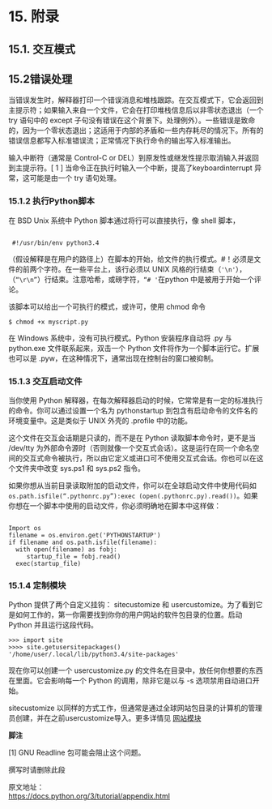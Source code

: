 # 15. 附录
## 15.1. 交互模式
## 15.2错误处理

当错误发生时，解释器打印一个错误消息和堆栈跟踪。在交互模式下，它会返回到主提示符；如果输入来自一个文件，它会在打印堆栈信息后以非零状态退出（一个 try 语句中的 except 子句没有错误在这个背景下。处理例外）。一些错误是致命的，因为一个零状态退出；这适用于内部的矛盾和一些内存耗尽的情况下。所有的错误信息都写入标准错误流；正常情况下执行命令的输出写入标准输出。

输入中断符（通常是 Control-C or DEL）到原发性或继发性提示取消输入并返回到主提示符。[ 1 ] 当命令正在执行时输入一个中断，提高了keyboardinterrupt 异常，这可能是由一个 try 语句处理。

### 15.1.2 执行Python脚本

在 BSD Unix 系统中 Python 脚本通过将行可以直接执行，像 shell 脚本，

```

 #!/usr/bin/env python3.4

```

（假设解释是在用户的路径上）在脚本的开始，给文件的执行模式。#！必须是文件的前两个字符。在一些平台上，该行必须以 UNIX 风格的行结束（`'\n'`），（`“\r\n”`）行结束。注意哈希，或磅字符，`“# '`在python 中是被用于开始一个评论。

该脚本可以给出一个可执行的模式，或许可，使用 chmod 命令

```
$ chmod +x myscript.py

```

在 Windows 系统中，没有可执行模式。Python 安装程序自动将 .py 与python.exe 文件联系起来，双击一个 Python 文件将作为一个脚本运行它。扩展也可以是 .pyw，在这种情况下，通常出现在控制台的窗口被抑制。

### 15.1.3 交互启动文件

当你使用 Python 解释器，在每次解释器启动的时候，它常常是有一定的标准执行的命令。你可以通过设置一个名为 pythonstartup 到包含有启动命令的文件名的环境变量中。这是类似于 UNIX 外壳的 .profile 中的功能。

这个文件在交互会话期是只读的，而不是在 Python 读取脚本命令时，更不是当 /dev/tty 为外部命令源时（否则就像一个交互式会话）。这是运行在同一个命名空间的交互式命令被执行，所以由它定义或进口可不使用交互式会话。你也可以在这个文件夹中改变 sys.ps1 和 sys.ps2 指令。

如果你想从当前目录读取附加的启动文件，你可以在全球启动文件中使用代码如 `os.path.isfile(“.pythonrc.py”):exec (open(.pythonrc.py).read())`。如果你想在一个脚本中使用的启动文件，你必须明确地在脚本中这样做：

```

Import os  
filename = os.environ.get('PYTHONSTARTUP')  
if filename and os.path.isfile(filename):  
  with open(filename) as fobj:  
     startup_file = fobj.read()  
  exec(startup_file)  

```

### 15.1.4 定制模块

Python 提供了两个自定义挂钩： sitecustomize 和 usercustomize。为了看到它是如何工作的，第一你需要找到你你的用户网站的软件包目录的位置。启动 Python 并且运行这段代码。

```
>>> import site  
>>>> site.getusersitepackages()  
'/home/user/.local/lib/python3.4/site-packages'

```
 
现在你可以创建一个 usercustomize.py 的文件名在目录中，放任何你想要的东西在里面。它会影响每一个 Python 的调用，除非它是以与 -s 选项禁用自动进口开始。

sitecustomize 以同样的方式工作，但通常是通过全球网站包目录的计算机的管理员创建，并在之前usercustomize导入。更多详情见 [网站模块](https://docs.python.org/3/library/site.html#module-site)

**脚注**

[1] GNU Readline 包可能会阻止这个问题。
>
撰写时请删除此段

原文地址：  
https://docs.python.org/3/tutorial/appendix.html

